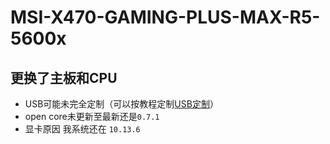 # MSI-X470-GAMING-PLUS-MAX-R5-5600x
## 更换了主板和CPU
- USB可能未完全定制（可以按教程定制[USB定制](https://www.136.la/jingpin/show-144490.html)）
- open core未更新至最新还是`0.7.1`
- 显卡原因 我系统还在 `10.13.6`
